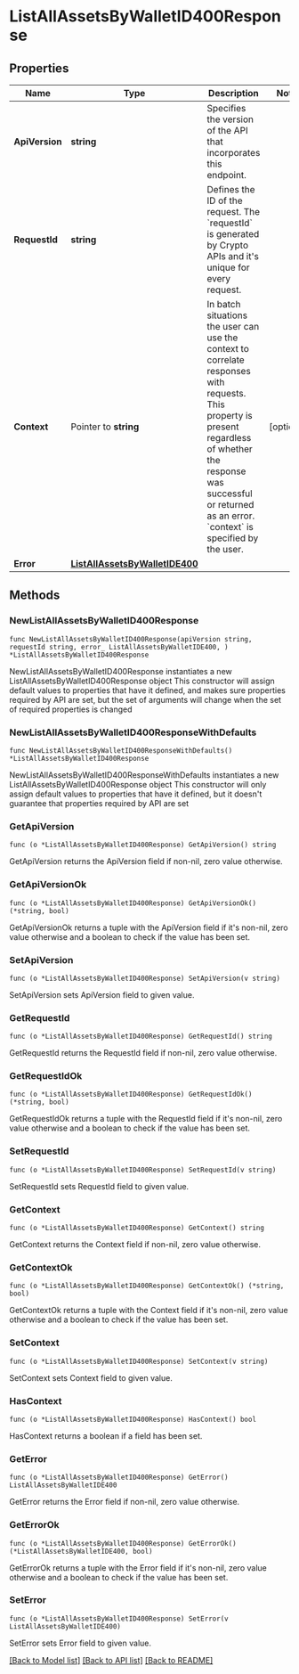 # ListAllAssetsByWalletID400Response

## Properties

Name | Type | Description | Notes
------------ | ------------- | ------------- | -------------
**ApiVersion** | **string** | Specifies the version of the API that incorporates this endpoint. | 
**RequestId** | **string** | Defines the ID of the request. The &#x60;requestId&#x60; is generated by Crypto APIs and it&#39;s unique for every request. | 
**Context** | Pointer to **string** | In batch situations the user can use the context to correlate responses with requests. This property is present regardless of whether the response was successful or returned as an error. &#x60;context&#x60; is specified by the user. | [optional] 
**Error** | [**ListAllAssetsByWalletIDE400**](ListAllAssetsByWalletIDE400.md) |  | 

## Methods

### NewListAllAssetsByWalletID400Response

`func NewListAllAssetsByWalletID400Response(apiVersion string, requestId string, error_ ListAllAssetsByWalletIDE400, ) *ListAllAssetsByWalletID400Response`

NewListAllAssetsByWalletID400Response instantiates a new ListAllAssetsByWalletID400Response object
This constructor will assign default values to properties that have it defined,
and makes sure properties required by API are set, but the set of arguments
will change when the set of required properties is changed

### NewListAllAssetsByWalletID400ResponseWithDefaults

`func NewListAllAssetsByWalletID400ResponseWithDefaults() *ListAllAssetsByWalletID400Response`

NewListAllAssetsByWalletID400ResponseWithDefaults instantiates a new ListAllAssetsByWalletID400Response object
This constructor will only assign default values to properties that have it defined,
but it doesn't guarantee that properties required by API are set

### GetApiVersion

`func (o *ListAllAssetsByWalletID400Response) GetApiVersion() string`

GetApiVersion returns the ApiVersion field if non-nil, zero value otherwise.

### GetApiVersionOk

`func (o *ListAllAssetsByWalletID400Response) GetApiVersionOk() (*string, bool)`

GetApiVersionOk returns a tuple with the ApiVersion field if it's non-nil, zero value otherwise
and a boolean to check if the value has been set.

### SetApiVersion

`func (o *ListAllAssetsByWalletID400Response) SetApiVersion(v string)`

SetApiVersion sets ApiVersion field to given value.


### GetRequestId

`func (o *ListAllAssetsByWalletID400Response) GetRequestId() string`

GetRequestId returns the RequestId field if non-nil, zero value otherwise.

### GetRequestIdOk

`func (o *ListAllAssetsByWalletID400Response) GetRequestIdOk() (*string, bool)`

GetRequestIdOk returns a tuple with the RequestId field if it's non-nil, zero value otherwise
and a boolean to check if the value has been set.

### SetRequestId

`func (o *ListAllAssetsByWalletID400Response) SetRequestId(v string)`

SetRequestId sets RequestId field to given value.


### GetContext

`func (o *ListAllAssetsByWalletID400Response) GetContext() string`

GetContext returns the Context field if non-nil, zero value otherwise.

### GetContextOk

`func (o *ListAllAssetsByWalletID400Response) GetContextOk() (*string, bool)`

GetContextOk returns a tuple with the Context field if it's non-nil, zero value otherwise
and a boolean to check if the value has been set.

### SetContext

`func (o *ListAllAssetsByWalletID400Response) SetContext(v string)`

SetContext sets Context field to given value.

### HasContext

`func (o *ListAllAssetsByWalletID400Response) HasContext() bool`

HasContext returns a boolean if a field has been set.

### GetError

`func (o *ListAllAssetsByWalletID400Response) GetError() ListAllAssetsByWalletIDE400`

GetError returns the Error field if non-nil, zero value otherwise.

### GetErrorOk

`func (o *ListAllAssetsByWalletID400Response) GetErrorOk() (*ListAllAssetsByWalletIDE400, bool)`

GetErrorOk returns a tuple with the Error field if it's non-nil, zero value otherwise
and a boolean to check if the value has been set.

### SetError

`func (o *ListAllAssetsByWalletID400Response) SetError(v ListAllAssetsByWalletIDE400)`

SetError sets Error field to given value.



[[Back to Model list]](../README.md#documentation-for-models) [[Back to API list]](../README.md#documentation-for-api-endpoints) [[Back to README]](../README.md)


